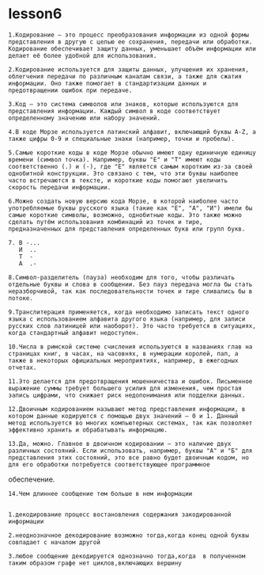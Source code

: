 # lesson6
    1.Кодирование — это процесс преобразования информации из одной формы представления в другую с целью ее сохранения, передачи или обработки. Кодирование обеспечивает защиту данных, уменьшает объём информации или делает её более удобной для использования.
    
    2.Кодирование используется для защиты данных, улучшения их хранения, облегчения передачи по различным каналам связи, а также для сжатия информации. Оно также помогает в стандартизации данных и предотвращении ошибок при передаче.
    
    3.Код — это система символов или знаков, которые используются для представления информации. Каждый символ в коде соответствует определенному значению или набору значений.
    
    4.В коде Морзе используется латинский алфавит, включающий буквы A-Z, а также цифры 0-9 и специальные знаки (например, точки и пробелы).
    
    5.Самые короткие коды в коде Морзе обычно имеют одну единичную единицу времени (символ точка). Например, буквы "E" и "T" имеют коды соответственно (.) и (-), где "E" является самым коротким из-за своей однобитной конструкции. Это связано с тем, что эти буквы наиболее часто встречаются в тексте, и короткие коды помогают увеличить скорость передачи информации.
    
    6.Можно создать новую версию кода Морзе, в которой наиболее часто употребляемые буквы русского языка (такие как "Е", "А", "И") имели бы самые короткие символы, возможно, однобитные коды. Это также можно сделать путём использования комбинаций из точек и тире, предназначенных для представления определенных букв или групп букв.
    
    7. В -...
       И  ..
       Т  -
       А  .-
       
    8.Символ-разделитель (пауза) необходим для того, чтобы различать отдельные буквы и слова в сообщении. Без пауз передача могла бы стать неразборчивой, так как последовательности точек и тире сливались бы в потоке.
    
    9.Транслитерация применяется, когда необходимо записать текст одного языка с использованием алфавита другого языка (например, для записи русских слов латиницей или наоборот). Это часто требуется в ситуациях, когда стандартный алфавит недоступен.
    
    10.Числа в римской системе счисления используются в названиях глав на страницах книг, в часах, на часовнях, в нумерации королей, пап, а также в некоторых официальных мероприятиях, например, в ежегодных отчетах.
    
    11.Это делается для предотвращения мошенничества и ошибок. Письменное выражение суммы требует большего усилия для изменения, чем простая запись цифрами, что снижает риск недопонимания или подделки данных.
    
    12.Двоичным кодированием называют метод представления информации, в котором данные кодируются с помощью двух значений — 0 и 1. Данный метод используется во многих компьютерных системах, так как позволяет эффективно хранить и обрабатывать информацию.
    
    13.Да, можно. Главное в двоичном кодировании — это наличие двух различных состояний. Если использовать, например, буквы "А" и "Б" для представления этих состояний, это все равно будет двоичным кодом, но для его обработки потребуется соответствующее программное 
обеспечение.

    14.Чем длиннее сообщение тем больше в нем информации 


    1.декодирование процесс востановления содержания закодированной информации
    
    2.неоднозначное декодирование возможно тогда,когда конец одной буквы совпадает с началом другой 
    
    3.любое сообщение декодируется однозначно тогда,когда  в полученном таким образом графе нет циклов,включающих вершину
